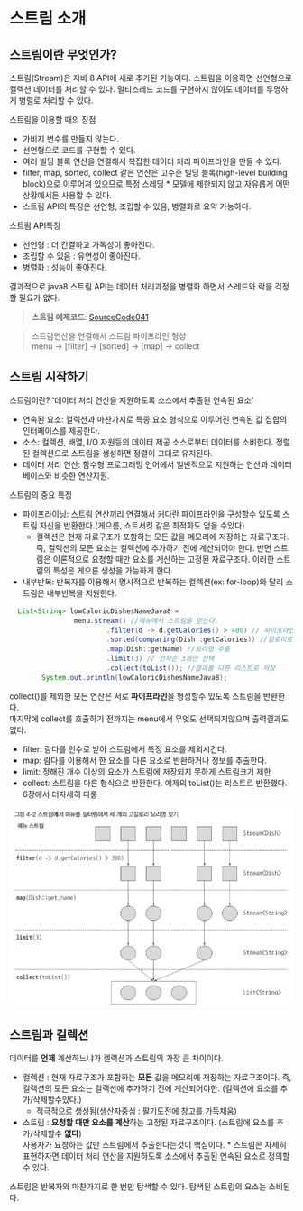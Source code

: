 # 스트림 소개

## 스트림이란 무엇인가?
스트림(Stream)은 자바 8 API에 새로 추가된 기능이다. 스트림을 이용하면 선언형으로 컬렉션 데이터를 처리할 수 있다. 멀티스레드 코드를 구현하지 않아도 데이터를 투명하게 병렬로 처리할 수 있다.

스트림을 이용할 때의 장점
* 가비지 변수를 만들지 않는다.
* 선언형으로 코드를 구현할 수 있다.
* 여러 빌딩 블록 연산을 연결해서 복잡한 데이터 처리 파이프라인을 만들 수 있다.
* filter, map, sorted, collect 같은 연산은 고수준 빌딩 블록(high-level building block)으로 이루어져 있으므로 특정 스레딩 * 모델에 제한되지 않고 자유롭게 어떤 상황에서든 사용할 수 있다.
* 스트림 API의 특징은 선언형, 조립할 수 있음, 병렬화로 요약 가능하다.

스트림 API특징
* 선언형 : 더 간결하고 가독성이 좋아진다.
* 조립할 수 있음 : 유연성이 좋아진다.
* 병렬화 : 성능이 좋아진다.  

결과적으로 java8 스트림 API는 데이터 처리과정을 병렬화 하면서 스레드와 락을 걱정할 필요가 없다.

> **스트림 예제코드**:  <a href="https://github.com/day0ung/ModernJavaInAction/blob/main/java_code/modern_java/src/chapter04/SourceCode041.java">SourceCode041</a>

> 스트림연산을 연결해서 스트림 파이프라인 형성      
> menu -> [filter] -> [sorted] -> [map] -> collect 


## 스트림 시작하기 
스트림이란? '데이터 처리 연산을 지원하도록 소스에서 추출된 연속된 요소'
* 연속된 요소: 컬렉션과 마찬가지로 특종 요소 형식으로 이루어진 연속된 값 집합의 인터페이스를 제공한다. 
* 소스: 컬렉션, 배열, I/O 자원등의 데이터 제공 소스로부터 데이터를 소비한다. 정렬된 컬렉션으로 스트림을 생성하면 정렬이 그대로 유지된다.
* 데이터 처리 연산: 함수형 프로그래밍 언어에서 일반적으로 지원하는 연산과 데이터베이스와 비슷한 연산지원.

스트림의 중요 특징
* 파이프라이닝: 스트림 연산끼리 연결해서 커다란 파이프라인을 구성할수 있도록 스트림 자신을 반환한다.(게으름, 쇼트서킷 같은 최적화도 얻을 수있다)
   * 컬렉션은 현재 자료구조가 포함하는 모든 값을 메모리에 저장하는 자료구조다. 즉, 컬렉션의 모든 요소는 컬렉션에 추가하기 전에 계산되어야 한다. 반면 스트림은 이론적으로 요청할 때만 요소를 계산하는 고정된 자료구조다. 이러한 스트림의 특성은 게으른 생성을 가능하게 한다.
* 내부반복: 반복자를 이용해서 명시적으로 반복하는 컬렉션(ex: for-loop)와 달리 스트림은 내부반복을 지원한다.

~~~java
  List<String> lowCaloricDishesNameJava8 =
                menu.stream() //메뉴에서 스트림을 얻는다.
                        .filter(d -> d.getCalories() > 400) // 파이프라인 연산만들기(고칼로리추출 
                        .sorted(comparing(Dish::getCalories)) //칼로리로 요리정렬
                        .map(Dish::getName) //요리명 추출
                        .limit(3) // 선착순 3개만 선택
                        .collect(toList()); //결과를 다른 리스트로 저장
        System.out.println(lowCaloricDishesNameJava8);
~~~

collect()를 제외한 모든 연산은 서로 **파이프라인**을 형성할수 있도록 스트림을 반환한다.   
마지막에 collect를 호출하기 전까지는 menu에서 무엇도 선택되지않으며 출력결과도 없다. 
* filter: 람다를 인수로 받아 스트림에서 특정 요소를 제외시킨다.
* map: 람다를 이용해서 한 요소를 다른 요소로 반환하거나 정보를 추출한다.
* limit: 정해진 개수 이상의 요소가 스트림에 저장되지 못하게 스트림크기 제한
* collect:  스트림을 다른 형식으로 반환한다. 예제의 toList()는 리스트르 반환했다. 6장에서 더자세히 다룸

![](./img/stream42.png)

## 스트림과 컬렉션
데이터를 **언제** 계산하느냐가 켈력션과 스트림의 가장 큰 차이이다.

* 컬렉션 : 현재 자료구조가 포함하는 **모든** 값을 메모리에 저장하는 자료구조이다. 즉, 컬렉션의 모든 요소는 컬렉션에 추가하기 전에 계산되어야한.
(컬렉션에 요소를 추가/삭제할수있다.)
  * 적극적으로 생성됨(생산자중심 : 팔기도전에 창고를 가득채움)
* 스트림 : **요청할 때만 요소를 계산**하는 고정된 자료구조이다.
(스트림에 요소를 추가/삭제할수 **없다**)  
 사용자가 요청하는 값만 스트림에서 추출한다는것이 핵심이다.
  * 
스트림은 자세히 표현하자면 데이터 처리 연산을 지원하도록 소스에서 추출된 연속된 요소로 정의할 수 있다.


스트림은 반복자와 마찬가지로 한 번만 탐색할 수 있다. 탐색된 스트림의 요소는 소비된다.
